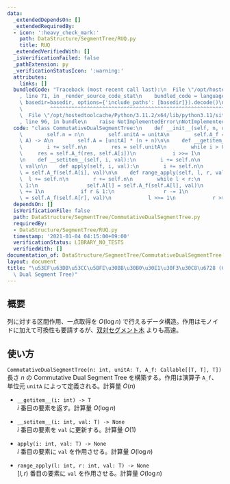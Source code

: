 ```yaml
---
data:
  _extendedDependsOn: []
  _extendedRequiredBy:
  - icon: ':heavy_check_mark:'
    path: DataStructure/SegmentTree/RUQ.py
    title: RUQ
  _extendedVerifiedWith: []
  _isVerificationFailed: false
  _pathExtension: py
  _verificationStatusIcon: ':warning:'
  attributes:
    links: []
  bundledCode: "Traceback (most recent call last):\n  File \"/opt/hostedtoolcache/Python/3.11.2/x64/lib/python3.11/site-packages/onlinejudge_verify/documentation/build.py\"\
    , line 71, in _render_source_code_stat\n    bundled_code = language.bundle(stat.path,\
    \ basedir=basedir, options={'include_paths': [basedir]}).decode()\n          \
    \         ^^^^^^^^^^^^^^^^^^^^^^^^^^^^^^^^^^^^^^^^^^^^^^^^^^^^^^^^^^^^^^^^^^^^^^^^^^^^^^^^^\n\
    \  File \"/opt/hostedtoolcache/Python/3.11.2/x64/lib/python3.11/site-packages/onlinejudge_verify/languages/python.py\"\
    , line 96, in bundle\n    raise NotImplementedError\nNotImplementedError\n"
  code: "class CommutativeDualSegmentTree:\n    def __init__(self, n, unitA, A_f):\n\
    \        self.n = n\n        self.unitA = unitA\n        self.A_f = A_f  # (A,\
    \ A) -> A\n        self.A = [unitA] * (n + n)\n\n    def __getitem__(self, i):\n\
    \        i += self.n\n        res = self.unitA\n        while i > 0:\n       \
    \     res = self.A_f(res, self.A[i])\n            i >>= 1\n        return res\n\
    \n    def __setitem__(self, i, val):\n        i += self.n\n        self.A[i] =\
    \ val\n\n    def apply(self, i, val):\n        i += self.n\n        self.A[i]\
    \ = self.A_f(self.A[i], val)\n\n    def range_apply(self, l, r, val):\n      \
    \  l += self.n\n        r += self.n\n        while l < r:\n            if l &\
    \ 1:\n                self.A[l] = self.A_f(self.A[l], val)\n                l\
    \ += 1\n            if r & 1:\n                r -= 1\n                self.A[r]\
    \ = self.A_f(self.A[r], val)\n            l >>= 1\n            r >>= 1\n"
  dependsOn: []
  isVerificationFile: false
  path: DataStructure/SegmentTree/CommutativeDualSegmentTree.py
  requiredBy:
  - DataStructure/SegmentTree/RUQ.py
  timestamp: '2021-01-04 04:15:00+09:00'
  verificationStatus: LIBRARY_NO_TESTS
  verifiedWith: []
documentation_of: DataStructure/SegmentTree/CommutativeDualSegmentTree.py
layout: document
title: "\u53EF\u63DB\u53CC\u5BFE\u30BB\u30B0\u30E1\u30F3\u30C8\u6728 (Commutative\
  \ Dual Segment Tree)"
---
```


## 概要
列に対する区間作用、一点取得を $O(\log n)$ で行えるデータ構造。作用はモノイドに加えて可換性も要請するが、[双対セグメント木](https://neterukun1993.github.io/Library/DataStructure/SegmentTree/DualSegmentTree.py) よりも高速。

## 使い方
`CommutativeDualSegmentTree(n: int, unitA: T, A_f: Callable[[T, T], T])`  
長さ $n$ の Commutative Dual Segment Tree を構築する。作用は演算子 `A_f`、単位元 `unitA` によって定義される。計算量 $O(n)$

- `__getitem__(i: int) -> T`  
$i$ 番目の要素を返す。計算量 $O(\log n)$

- `__setitem__(i: int, val: T) -> None`  
$i$ 番目の要素を `val` に更新する。計算量 $O(1)$

- `apply(i: int, val: T) -> None`  
$i$ 番目の要素に `val` を作用させる。計算量 $O(\log n)$

- `range_apply(l: int, r: int, val: T) -> None`  
$[l, r)$ 番目の要素に `val` を作用させる。計算量 $O(\log n)$
